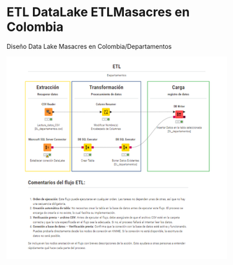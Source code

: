 # ETL DataLake ETLMasacres en Colombia

Diseño Data Lake Masacres en Colombia/Departamentos

![Diseño](dl_Departamentos.png)
